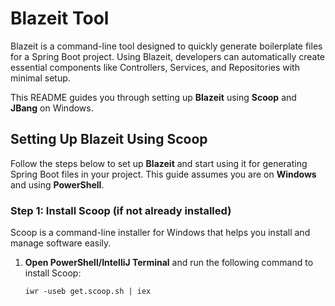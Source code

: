 # Blazeit Tool

Blazeit is a command-line tool designed to quickly generate boilerplate files for a Spring Boot project. Using Blazeit, developers can automatically create essential components like Controllers, Services, and Repositories with minimal setup.

This README guides you through setting up **Blazeit** using **Scoop** and **JBang** on Windows.

## Setting Up Blazeit Using Scoop

Follow the steps below to set up **Blazeit** and start using it for generating Spring Boot files in your project. This guide assumes you are on **Windows** and using **PowerShell**.

### Step 1: Install Scoop (if not already installed)

Scoop is a command-line installer for Windows that helps you install and manage software easily.

1. **Open PowerShell/IntelliJ Terminal** and run the following command to install Scoop:
   ```terminal
   iwr -useb get.scoop.sh | iex


   
  

